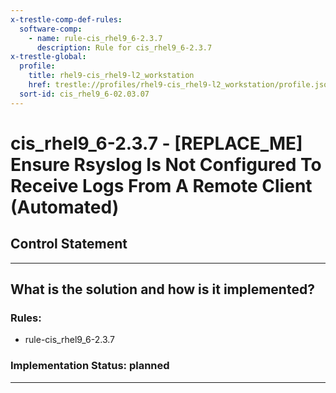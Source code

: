 ```yaml
---
x-trestle-comp-def-rules:
  software-comp:
    - name: rule-cis_rhel9_6-2.3.7
      description: Rule for cis_rhel9_6-2.3.7
x-trestle-global:
  profile:
    title: rhel9-cis_rhel9-l2_workstation
    href: trestle://profiles/rhel9-cis_rhel9-l2_workstation/profile.json
  sort-id: cis_rhel9_6-02.03.07
---
```


# cis_rhel9_6-2.3.7 - \[REPLACE_ME\] Ensure Rsyslog Is Not Configured To Receive Logs From A Remote Client (Automated)

## Control Statement

______________________________________________________________________

## What is the solution and how is it implemented?

<!-- For implementation status enter one of: implemented, partial, planned, alternative, not-applicable -->

<!-- Note that the list of rules under ### Rules: is read-only and changes will not be captured after assembly to JSON -->

<!-- Add control implementation description here for control: cis_rhel9_6-2.3.7 -->

### Rules:

  - rule-cis_rhel9_6-2.3.7

### Implementation Status: planned

______________________________________________________________________

